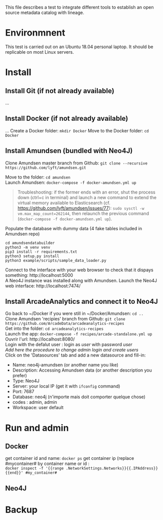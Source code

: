 This file describes a test to integrate different tools to establish an open source metadata catalog with lineage.

# Environmnent
This test is carried out on an Ubuntu 18.04 personal laptop. It should be replicable on most Linux servers.

# Install

## Install Git (if not already available)
...
## Install Docker (if not already available)
...
Create a Docker folder: `mkdir Docker`
Move to the Docker folder: `cd Docker`  

## Install Amundsen (bundled with Neo4J)
Clone Amundsen master branch from Github: `git clone --recursive https://github.com/lyft/amundsen.git`

Move to the folder: `cd amundsen`  
Launch Amundsen: `docker-compose -f docker-amundsen.yml up`
>Troubleshooting: if the former ends with an error, shut the process down (ctrl+c in terminal) and launch a new command to extend the virtual memory available to Elasticsearch (cf. https://github.com/lyft/amundsen/issues/77): `sudo sysctl -w vm.max_map_count=262144`, then relaunch the previous command (`docker-compose -f docker-amundsen.yml up`).

Populate the database with dummy data (4 fake tables included in Amundsen repo)  

`cd amundsendatabuilder`  
`python3 -m venv venv`  
`pip3 install -r requirements.txt`  
`python3 setup.py install`  
`python3 example/scripts/sample_data_loader.py`  

Connect to the interface with your web browser to check that it dispays something: http://localhost:5000  
A Neo4J instance was installed along with Amundsen. Launch the Neo4J web interface: http://localhost:7474/ 

## Install ArcadeAnalytics and connect it to Neo4J 
Go back to ~/Docker if you were still in ~/Docker/Amundsen: `cd ..`  
Clone Amundsen 'recipies' branch from Github:   `git clone https://github.com/ArcadeData/arcadeanalytics-recipes`  
Get into the folder: `cd arcadeanalytics-recipes`  
Launch the app: `docker-compose -f recipes/arcade-standalone.yml up`  
Ouvrir l'url: http://localhost:8080/  
Login with the defalut user : login as *user* with password *user*  
*Add here the procedure to change admin login and create users*   
Click on the 'Datasources' tab and add a new datasource and fill-in:   
- Name: neo4j-amundsen (or another name you like)
- Description: Accessing Amundsen data (or another description you prefer)
- Type: Neo4J
- Server: your local IP (get it with `ifconfig` command)
- Port: 7687
- Database: neo4j (n'importe mais doit comporter quelque chose)
- codes : admin, admin
- Workspace: user default

# Run and admin

## Docker
get container id and name: `docker ps`
get container ip (replace #mycontainer# by container name or id :   
`docker inspect -f '{{range .NetworkSettings.Networks}}{{.IPAddress}}{{end}}' #my_container#`


## Neo4J


# Backup
